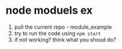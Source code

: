 # node moduels ex

1. pull the current repo - module_example
2. try to run the code using `npm start`
3. if not working? think what you shoud do?
